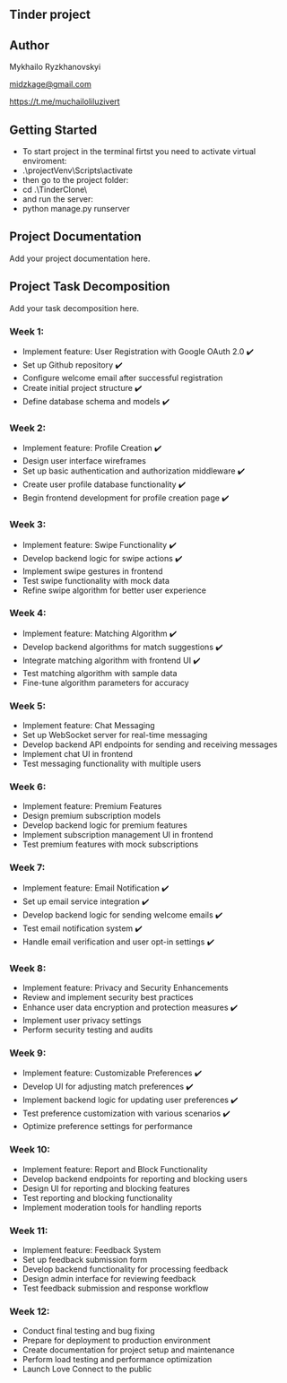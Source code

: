 ## Tinder project

## Author
Mykhailo Ryzkhanovskyi

midzkage@gmail.com

https://t.me/muchailoliluzivert

## Getting Started
- To start project in the terminal firtst you need to activate virtual enviroment:
- .\projectVenv\Scripts\activate
- then go to the project folder:
- cd .\TinderClone\
- and run the server:
- python manage.py runserver

## Project Documentation
Add your project documentation here.

## Project Task Decomposition
Add your task decomposition here.

### Week 1:
- Implement feature: User Registration with Google OAuth 2.0 ✔️
- Set up Github repository ✔️
- Configure welcome email after successful registration 
- Create initial project structure ✔️
- Define database schema and models ✔️

### Week 2:
- Implement feature: Profile Creation ✔️
- Design user interface wireframes
- Set up basic authentication and authorization middleware ✔️
- Create user profile database functionality ✔️
- Begin frontend development for profile creation page ✔️

### Week 3:
- Implement feature: Swipe Functionality ✔️
- Develop backend logic for swipe actions ✔️
- Implement swipe gestures in frontend 
- Test swipe functionality with mock data
- Refine swipe algorithm for better user experience

### Week 4:
- Implement feature: Matching Algorithm ✔️
- Develop backend algorithms for match suggestions ✔️
- Integrate matching algorithm with frontend UI ✔️
- Test matching algorithm with sample data
- Fine-tune algorithm parameters for accuracy

### Week 5:
- Implement feature: Chat Messaging
- Set up WebSocket server for real-time messaging
- Develop backend API endpoints for sending and receiving messages
- Implement chat UI in frontend
- Test messaging functionality with multiple users

### Week 6:
- Implement feature: Premium Features
- Design premium subscription models
- Develop backend logic for premium features
- Implement subscription management UI in frontend
- Test premium features with mock subscriptions

### Week 7:
- Implement feature: Email Notification ✔️
- Set up email service integration ✔️
- Develop backend logic for sending welcome emails ✔️
- Test email notification system ✔️
- Handle email verification and user opt-in settings ✔️

### Week 8:
- Implement feature: Privacy and Security Enhancements
- Review and implement security best practices
- Enhance user data encryption and protection measures ✔️
- Implement user privacy settings 
- Perform security testing and audits

### Week 9:
- Implement feature: Customizable Preferences ✔️
- Develop UI for adjusting match preferences ✔️
- Implement backend logic for updating user preferences ✔️
- Test preference customization with various scenarios ✔️
- Optimize preference settings for performance

### Week 10:
- Implement feature: Report and Block Functionality
- Develop backend endpoints for reporting and blocking users
- Design UI for reporting and blocking features
- Test reporting and blocking functionality
- Implement moderation tools for handling reports

### Week 11:
- Implement feature: Feedback System
- Set up feedback submission form
- Develop backend functionality for processing feedback
- Design admin interface for reviewing feedback
- Test feedback submission and response workflow

### Week 12:
- Conduct final testing and bug fixing
- Prepare for deployment to production environment
- Create documentation for project setup and maintenance
- Perform load testing and performance optimization
- Launch Love Connect to the public
